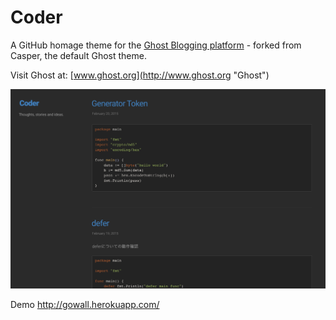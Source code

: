 Coder
=======

A GitHub homage theme for the [Ghost Blogging platform](http://ghost.org "Ghost Blogging Platform") - forked from Casper, the default Ghost theme.

Visit Ghost at: [www.ghost.org](http://www.ghost.org "Ghost")

![Coder Screenshot](coder.png?raw=true)


Demo
http://gowall.herokuapp.com/
